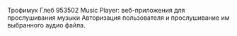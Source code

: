 Трофимук Глеб 953502
Music Player: веб-приложения для прослушивания музыки
Авторизация пользователя и прослушивание им выбранного аудио файла.